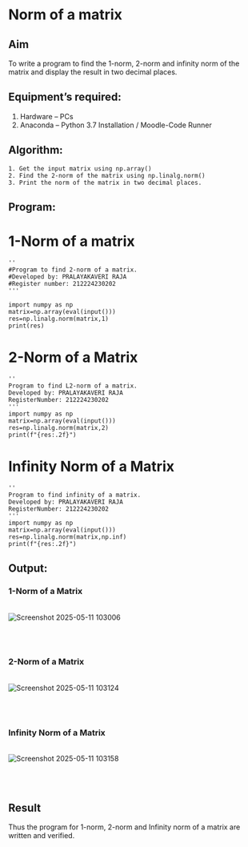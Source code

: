 # Norm of a matrix
## Aim
To write a program to find the 1-norm, 2-norm and infinity norm of the matrix and display the result in two decimal places.
## Equipment’s required:
1.	Hardware – PCs
2.	Anaconda – Python 3.7 Installation / Moodle-Code Runner
## Algorithm:
	1. Get the input matrix using np.array()   
    2. Find the 2-norm of the matrix using np.linalg.norm()
	3. Print the norm of the matrix in two decimal places.
## Program:
# 1-Norm of a matrix
```
''
#Program to find 2-norm of a matrix.
#Developed by: PRALAYAKAVERI RAJA
#Register number: 212224230202
'''

import numpy as np
matrix=np.array(eval(input()))
res=np.linalg.norm(matrix,1)
print(res)

```

# 2-Norm of a Matrix
```
''
Program to find L2-norm of a matrix.
Developed by: PRALAYAKAVERI RAJA
RegisterNumber: 212224230202
'''
import numpy as np
matrix=np.array(eval(input()))
res=np.linalg.norm(matrix,2)
print(f"{res:.2f}")
```


# Infinity Norm of a Matrix
```
''
Program to find infinity of a matrix.
Developed by: PRALAYAKAVERI RAJA
RegisterNumber: 212224230202
'''
import numpy as np
matrix=np.array(eval(input()))
res=np.linalg.norm(matrix,np.inf)
print(f"{res:.2f}")

```
## Output:
### 1-Norm of a Matrix
<br>![Screenshot 2025-05-11 103006](https://github.com/user-attachments/assets/bdb6afc8-3722-4d24-939c-64f49b5d6b80)

<br>
<br>

### 2-Norm of a Matrix
<br>![Screenshot 2025-05-11 103124](https://github.com/user-attachments/assets/5a8a1555-2820-4b37-aeb5-de25bc09cbc0)

<br>
<br>

### Infinity Norm of a Matrix
<br>![Screenshot 2025-05-11 103158](https://github.com/user-attachments/assets/c04d6423-d216-4f4f-9198-3ee55cc23975)

<br>
<br>

## Result
Thus the program for 1-norm, 2-norm and Infinity norm of a matrix are written and verified.
